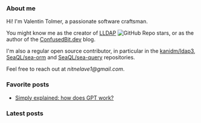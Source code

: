 ### About me

Hi! I'm Valentin Tolmer, a passionate software craftsman.

You might know me as the creator of [LLDAP](https://github.com/lldap/lldap)
![GitHub Repo stars](https://img.shields.io/github/stars/lldap/lldap?style=plastic),
or as the author of the [ConfusedBit.dev](https://confusedbit.dev) blog.

I'm also a regular open source contributor, in particular in the
[kanidm/ldap3](https://github.com/kanidm/ldap3),
[SeaQL/sea-orm](https://github.com/SeaQL/sea-orm) and
[SeaQL/sea-query](https://github.com/SeaQL/sea-query) repositories.

Feel free to reach out at _nitnelave1@gmail.com_.

### Favorite posts

 - [Simply explained: how does GPT
work?](https://confusedbit.dev/posts/how_does_gpt_work/)

### Latest posts


